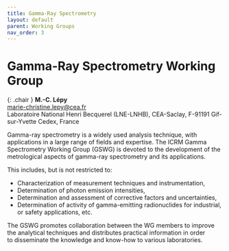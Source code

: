 ```yaml
---
title: Gamma-Ray Spectrometry
layout: default
parent: Working Groups
nav_order: 3
---
```


# Gamma-Ray Spectrometry Working Group

{: .chair }
**M.-C. Lépy**\
<marie-christine.lepy@cea.fr>\
Laboratoire National Henri Becquerel (LNE-LNHB), CEA-Saclay, F-91191
Gif-sur-Yvette Cedex, France

Gamma-ray spectrometry is a widely used analysis technique, with applications in
a large range of fields and expertise. The ICRM Gamma Spectrometry Working Group
(GSWG) is devoted to the development of the metrological aspects of gamma-ray
spectrometry and its applications.

This includes, but is not restricted to:

- Characterization of measurement techniques and instrumentation,
- Determination of photon emission intensities,
- Determination and assessment of corrective factors and uncertainties,
- Determination of activity of gamma-emitting radionuclides for industrial, or
  safety applications, etc.

The GSWG promotes collaboration between the WG members to improve the analytical
techniques and distributes practical information in order to disseminate the
knowledge and know-how to various laboratories.
